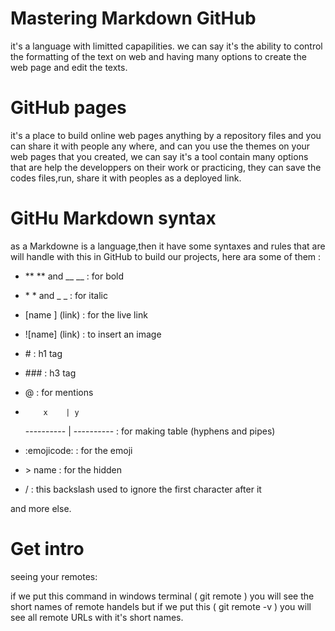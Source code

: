 # Mastering Markdown GitHub

it's a language with limitted capapilities. we can say it's the ability to control the formatting of the text on web and having many options to create the web page and edit the texts.


# GitHub pages

it's a place to build online web pages anything by a repository files and you can share it with people any where, and can you use the themes on your web pages that you created, we can say it's a tool contain many options that are help the developpers on their work or practicing, they can save the codes files,run, share it with peoples as a deployed link.


# GitHu Markdown syntax

as a Markdowne is a language,then it have some syntaxes and rules that are will handle with this in GitHub to build our projects, here ara some of them :

- \**  ** and \__      __ : for bold
 
- \*   * and  \_      _  : for italic

- [name ] (link) : for the live link

- ![name] (link) : to insert an image

- \# : h1 tag

- \### : h3 tag

- \@  : for mentions

-         x    | y
   ----------  | ---------- : for making table (hyphens and pipes)

- :emojicode:  : for the emoji

- \> name  : for the hidden

-  /   : this backslash used to ignore the first character after it

and more else.

# Get intro
seeing your remotes:

if we put this command in windows terminal ( git remote ) you will see the short names of remote handels
but if we put this ( git remote -v ) you will see all remote URLs with it's short names.

               
